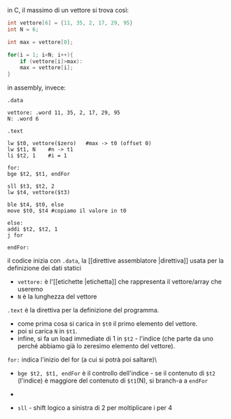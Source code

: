  in C, il massimo di un vettore si trova così:
 
```C
int vettore[6] = {11, 35, 2, 17, 29, 95}
int N = 6;

int max = vettore[0];

for(i = 1; i<N; i++){
	if (vettore[i]>max):
	max = vettore[i];
}
```

in assembly, invece:
```
.data

vettore: .word 11, 35, 2, 17, 29, 95
N: .word 6

.text

lw $t0, vettore($zero)   #max -> t0 (offset 0)
lw $t1, N    #n -> t1
li $t2, 1    #i = 1

for: 
bge $t2, $t1, endFor

sll $t3, $t2, 2
lw $t4, vettore($t3)

ble $t4, $t0, else
move $t0, $t4 #copiamo il valore in t0

else:
addi $t2, $t2, 1
j for

endFor:
```

il codice inizia con `.data`, la [[direttive assemblatore |direttiva]] usata per la definizione dei dati statici
- `vettore:` è l'[[etichette |etichetta]] che rappresenta il vettore/array che useremo
- `N` è la lunghezza del vettore

`.text` è la direttiva per la definizione del programma.
- come prima cosa si carica in `$t0` il primo elemento del vettore.
- poi si carica `N` in `$t1`.
- infine, si fa un load immediate di 1 in `$t2` - l'indice (che parte da uno perché abbiamo già lo zeresimo elemento del vettore).

`for:` indica l'inizio del for (a cui si potrà poi saltare)\
- `bge $t2, $t1, endFor` è il controllo dell'indice - se il contenuto di `$t2` (l'indice) è maggiore del contenuto di `$t1`(N), si branch-a a `endFor`
- 



- `sll` - shift logico a sinistra di 2 per moltiplicare i per 4

